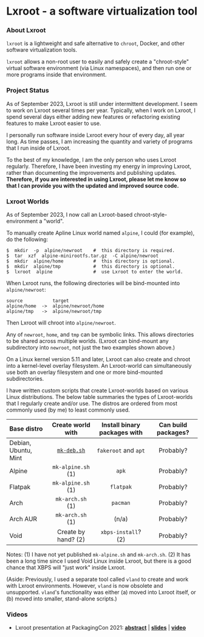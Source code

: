 # Lxroot - a software virtualization tool


### About Lxroot

`lxroot` is a lightweight and safe alternative to `chroot`, Docker, and other software virtualization tools.

`lxroot` allows a non-root user to easily and safely create a "chroot-style" virtual software environment (via Linux namespaces), and then run one or more programs inside that environment.


###  Project Status

As of September 2023, Lxroot is still under intermittent development.
I seem to work on Lxroot several times per year.  Typically, when I
work on Lxroot, I spend several days either adding new features or
refactoring existing features to make Lxroot easier to use.

I personally run software inside Lxroot every hour of every day, all year long.
As time passes, I am increasing the quantity and variety of programs that I run inside of Lxroot.

To the best of my knowledge, I am the only person who uses Lxroot
regularly.  Therefore, I have been investing my energy in improving
Lxroot, rather than documenting the improvements and publishing
updates.  **Therefore, if you are interested in using Lxroot, please let
me know so that I can provide you with the updated and improved source
code.**

###  Lxroot Worlds

As of September 2023, I now call an Lxroot-based chroot-style-environment a "world".

To manually create Apline Linux world named `alpine`, I could
(for example), do the following:

```
$  mkdir  -p  alpine/newroot    #  this directory is required.
$  tar  xzf  alpine-minirootfs.tar.gz  -C alpine/newroot
$  mkdir  alpine/home           #  this directory is optional.
$  mkdir  alpine/tmp            #  this directory is optional.
$  lxroot  alpine               #  use Lxroot to enter the world.
```

When Lxroot runs, the following directories will be bind-mounted into
`alpine/newroot`:

```
source           target
alpine/home  ->  alpine/newroot/home
alpine/tmp   ->  alpine/newroot/tmp
```

Then Lxroot will chroot into `alpine/newroot`.

Any of `newroot`, `home`, and `tmp` can be symbolic links.  This
allows directories to be shared across multiple worlds.  (Lxroot can
bind-mount any subdirectory into `newroot`, not just the two examples shown above.)

On a Linux kernel version 5.11 and later,
Lxroot can also create and chroot into a kernel-level overlay
filesystem.  An Lxroot-world can simultaneously use both an overlay filesystem
and one or more bind-mounted subdirectories.

I have written custom scripts that create Lxroot-worlds based on
various Linux distributions.  The below table summaries the types of
Lxroot-worlds that I regularly create and/or use.  The distros are
ordered from most commonly used (by me) to least commonly used.

|  Base distro           |  Create world with     |  Install binary packages with  |  Can build packages?  |
|  :--                   |  :-:                   |  :-:                           |  :-:                  |
|  Debian, Ubuntu, Mint  |  [`mk-deb.sh`](https://github.com/parke/lxroot/blob/master/aux/mk-deb.sh)  |  `fakeroot` and `apt`          |  Probably?            |
|  Alpine                |  `mk-alpine.sh`  (1)   |  `apk`                         |  Probably?            |
|  Flatpak               |  `mk-alpine.sh`  (1)   |  `flatpak`                     |  Probably?            |
|  Arch                  |  `mk-arch.sh`  (1)     |  `pacman`                      |  Probably?            |
|  Arch AUR              |  `mk-arch.sh`  (1)     |  (n/a)                         |  Probably?            |
|  Void                  |  Create by hand?  (2)  |  `xbps-install`?  (2)          |  Probably?            |

Notes:  (1) I have not yet published `mk-alpine.sh` and `mk-arch.sh`.  (2) It has been a long time since I used Void Linux inside Lxroot, but there is a good chance that XBPS will "just work" inside Lxroot.

(Aside: Previously, I used a separate tool called `vland` to create and
work with Lxroot environments.  However, `vland` is now obsolete and
unsupported.  `vland`'s functionality was either (a) moved into Lxroot
itself, or (b) moved into smaller, stand-alone scripts.)

### Videos

-  Lxroot presentation at PackagingCon 2021:  [**abstract**](https://pretalx.com/packagingcon-2021/talk/PMPUSW/)  |  [**slides**](https://pretalx.com/media/packagingcon-2021/submissions/PMPUSW/resources/20211110_Lxroot_7ILURuB.pdf)  |  [**video**](https://www.youtube.com/watch?v=1rw7ww0k_mk)

<!--  version  20230926.0  -->
